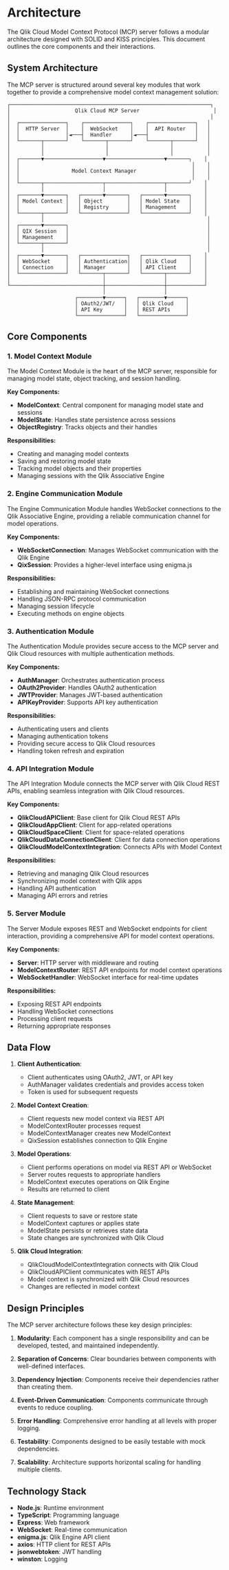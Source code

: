 # Architecture

The Qlik Cloud Model Context Protocol (MCP) server follows a modular architecture designed with SOLID and KISS principles. This document outlines the core components and their interactions.

## System Architecture

The MCP server is structured around several key modules that work together to provide a comprehensive model context management solution:

```
┌─────────────────────────────────────────────────────────────────┐
│                     Qlik Cloud MCP Server                        │
│                                                                 │
│  ┌───────────────┐    ┌───────────────┐    ┌───────────────┐   │
│  │  HTTP Server  │    │  WebSocket    │    │  API Router   │   │
│  │               │◄───┤  Handler      │◄───┤               │   │
│  └───────┬───────┘    └───────┬───────┘    └───────┬───────┘   │
│          │                    │                    │           │
│          │                    │                    │           │
│  ┌───────▼───────────────────▼───────────────────▼───────┐    │
│  │                                                        │    │
│  │                 Model Context Manager                  │    │
│  │                                                        │    │
│  └───────┬───────────────────┬───────────────────┬───────┘    │
│          │                   │                   │            │
│  ┌───────▼───────┐   ┌───────▼───────┐   ┌───────▼───────┐    │
│  │ Model Context │   │ Object        │   │ Model State   │    │
│  │               │   │ Registry      │   │ Management    │    │
│  └───────┬───────┘   └───────────────┘   └───────────────┘    │
│          │                                                     │
│  ┌───────▼───────┐                                             │
│  │ QIX Session   │                                             │
│  │ Management    │                                             │
│  └───────┬───────┘                                             │
│          │                                                     │
│  ┌───────▼───────┐   ┌───────────────┐   ┌───────────────┐    │
│  │ WebSocket     │   │ Authentication│   │ Qlik Cloud    │    │
│  │ Connection    │   │ Manager       │   │ API Client    │    │
│  └───────────────┘   └───────┬───────┘   └───────┬───────┘    │
│                              │                   │            │
└──────────────────────────────┼───────────────────┼────────────┘
                               │                   │
                      ┌────────▼──────┐   ┌────────▼──────┐
                      │ OAuth2/JWT/   │   │ Qlik Cloud    │
                      │ API Key       │   │ REST APIs     │
                      └───────────────┘   └───────────────┘
```

## Core Components

### 1. Model Context Module

The Model Context Module is the heart of the MCP server, responsible for managing model state, object tracking, and session handling.

**Key Components:**
- **ModelContext**: Central component for managing model state and sessions
- **ModelState**: Handles state persistence across sessions
- **ObjectRegistry**: Tracks objects and their handles

**Responsibilities:**
- Creating and managing model contexts
- Saving and restoring model state
- Tracking model objects and their properties
- Managing sessions with the Qlik Associative Engine

### 2. Engine Communication Module

The Engine Communication Module handles WebSocket connections to the Qlik Associative Engine, providing a reliable communication channel for model operations.

**Key Components:**
- **WebSocketConnection**: Manages WebSocket communication with the Qlik Engine
- **QixSession**: Provides a higher-level interface using enigma.js

**Responsibilities:**
- Establishing and maintaining WebSocket connections
- Handling JSON-RPC protocol communication
- Managing session lifecycle
- Executing methods on engine objects

### 3. Authentication Module

The Authentication Module provides secure access to the MCP server and Qlik Cloud resources with multiple authentication methods.

**Key Components:**
- **AuthManager**: Orchestrates authentication process
- **OAuth2Provider**: Handles OAuth2 authentication
- **JWTProvider**: Manages JWT-based authentication
- **APIKeyProvider**: Supports API key authentication

**Responsibilities:**
- Authenticating users and clients
- Managing authentication tokens
- Providing secure access to Qlik Cloud resources
- Handling token refresh and expiration

### 4. API Integration Module

The API Integration Module connects the MCP server with Qlik Cloud REST APIs, enabling seamless integration with Qlik Cloud resources.

**Key Components:**
- **QlikCloudAPIClient**: Base client for Qlik Cloud REST APIs
- **QlikCloudAppClient**: Client for app-related operations
- **QlikCloudSpaceClient**: Client for space-related operations
- **QlikCloudDataConnectionClient**: Client for data connection operations
- **QlikCloudModelContextIntegration**: Connects APIs with Model Context

**Responsibilities:**
- Retrieving and managing Qlik Cloud resources
- Synchronizing model context with Qlik apps
- Handling API authentication
- Managing API errors and retries

### 5. Server Module

The Server Module exposes REST and WebSocket endpoints for client interaction, providing a comprehensive API for model context operations.

**Key Components:**
- **Server**: HTTP server with middleware and routing
- **ModelContextRouter**: REST API endpoints for model context operations
- **WebSocketHandler**: WebSocket interface for real-time updates

**Responsibilities:**
- Exposing REST API endpoints
- Handling WebSocket connections
- Processing client requests
- Returning appropriate responses

## Data Flow

1. **Client Authentication**:
   - Client authenticates using OAuth2, JWT, or API key
   - AuthManager validates credentials and provides access token
   - Token is used for subsequent requests

2. **Model Context Creation**:
   - Client requests new model context via REST API
   - ModelContextRouter processes request
   - ModelContextManager creates new ModelContext
   - QixSession establishes connection to Qlik Engine

3. **Model Operations**:
   - Client performs operations on model via REST API or WebSocket
   - Server routes requests to appropriate handlers
   - ModelContext executes operations on Qlik Engine
   - Results are returned to client

4. **State Management**:
   - Client requests to save or restore state
   - ModelContext captures or applies state
   - ModelState persists or retrieves state data
   - State changes are synchronized with Qlik Cloud

5. **Qlik Cloud Integration**:
   - QlikCloudModelContextIntegration connects with Qlik Cloud
   - QlikCloudAPIClient communicates with REST APIs
   - Model context is synchronized with Qlik Cloud resources
   - Changes are reflected in model context

## Design Principles

The MCP server architecture follows these key design principles:

1. **Modularity**: Each component has a single responsibility and can be developed, tested, and maintained independently.

2. **Separation of Concerns**: Clear boundaries between components with well-defined interfaces.

3. **Dependency Injection**: Components receive their dependencies rather than creating them.

4. **Event-Driven Communication**: Components communicate through events to reduce coupling.

5. **Error Handling**: Comprehensive error handling at all levels with proper logging.

6. **Testability**: Components designed to be easily testable with mock dependencies.

7. **Scalability**: Architecture supports horizontal scaling for handling multiple clients.

## Technology Stack

- **Node.js**: Runtime environment
- **TypeScript**: Programming language
- **Express**: Web framework
- **WebSocket**: Real-time communication
- **enigma.js**: Qlik Engine API client
- **axios**: HTTP client for REST APIs
- **jsonwebtoken**: JWT handling
- **winston**: Logging
